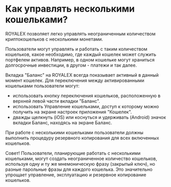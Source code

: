 # Как управлять несколькими кошельками?

ROYALEX позволяет легко управлять неограниченным количеством криптокошельков с несколькими монетами.

Пользователи могут управлять и работать с таким количеством кошельков, какое необходимо, где каждый кошелек может служить портфелем активов. Например, в одном кошельке могут храниться долгосрочные инвестиции, в другом - платежи и так далее.

Вкладка "Баланс" на ROYALEX всегда показывает активный в данный момент кошелек. Для переключения между активированными кошельками пользователи могут:

- использовать кнопку переключения кошельков, расположенную в верхней левой части вкладки "Баланс".
- использовать Управление кошельками, доступ к которому можно получить на экране настроек приложения "Кошелек".
- дважды щелкнуть (iOS) или коснуться и удерживать (Android) значок вкладки Баланс, находясь на экране Баланс.

При работе с несколькими кошельками пользователи должны выполнить процедуру резервного копирования для всех включенных кошельков.

Совет! Пользователи, планирующие работать с несколькими кошельками, могут создать неограниченное количество кошельков, используя одну и ту же мнемоническую фразу (закрытый ключ), но разные парольные фразы для каждого кошелька. Это значительно упрощает управление, эксплуатацию и резервное копирование кошельков.